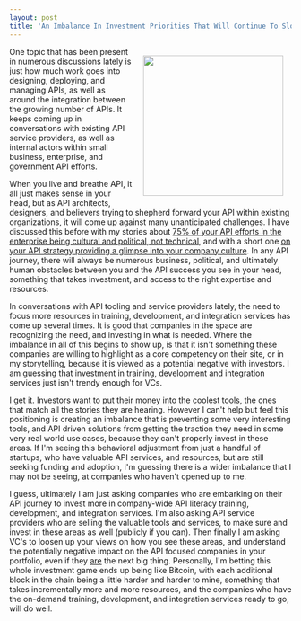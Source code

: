 ```yaml
---
layout: post
title: 'An Imbalance In Investment Priorities That Will Continue To Slow API Growth And Adoption'
---
```

<p><img style="padding: 15px;" src="https://s3.amazonaws.com/kinlane-productions/bw-icons/bw-balance.png" alt="" width="250" align="right" /></p>
<p>One topic that has been present in numerous discussions lately is just how much work goes into designing, deploying, and managing APIs, as well as around the integration between the growing number of APIs. It keeps coming up in conversations with existing API service providers, as well as internal actors within small business, enterprise, and government API efforts.</p>
<p>When you live and breathe API, it all just makes sense in your head, but as API architects, designers, and believers trying to shepherd forward your API within existing organizations, it will come up against many unanticipated challenges.&nbsp;I have discussed this before with my stories about <a href="http://apievangelist.com/2015/12/07/75-of-your-api-efforts-in-the-enterprise-will-be-cultural-and-political-not-technical/">75% of your API efforts in the enterprise being cultural and political, not technical</a>, and with a short one <a href="http://apievangelist.com/2015/10/14/your-api-strategy-provide-a-glimpse-into-your-company-culture/">on your API strategy providing a glimpse into your company culture</a>. In any API journey, there will always be numerous business, political, and ultimately human obstacles between you and the API success you see in your head, something that takes investment, and access to the right expertise and resources.</p>
<p>In conversations with API tooling and service providers lately, the need to focus more resources in training, development, and integration services has come up several times. It is good that companies in the space are recognizing the need, and investing in what is needed. Where the imbalance in all of this begins to show up, is that it isn't something these companies are willing to highlight as a core competency on their site, or in my storytelling, because it is viewed as a potential negative with investors. I am guessing that investment in training, development and integration services just isn't trendy enough for VCs.</p>
<p>I get it. Investors want to put their money into the coolest tools, the ones that match all the stories they are hearing. However I can't help but feel this positioning is creating an imbalance that is preventing some very interesting tools, and API driven solutions from getting the traction they need in some very real world use cases, because they can't properly invest in these areas. If I'm seeing this behavioral adjustment from just a handful of startups, who have valuable API services, and resources, but are still seeking funding and adoption, I'm guessing there is a wider imbalance that I may not be seeing, at companies who haven't opened up to me.</p>
<p>I guess, ultimately I am just asking companies who are embarking on their API journey to invest more in company-wide API literacy training, development, and integration services. I'm also asking API service providers who are selling the valuable tools and services, to make sure and invest in these areas as well (publicly if you can). Then finally I am asking VC's to loosen up your views on how you see these areas, and understand the potentially negative impact on the API focused companies in your portfolio, even if they <span style="text-decoration: underline;">are</span> the next big thing. Personally, I'm betting this whole investment game ends up being like Bitcoin, with each additional block in the chain being a little harder and harder to mine, something that takes incrementally more and more resources, and the companies who have the on-demand training, development, and integration services ready to go, will do well.</p>